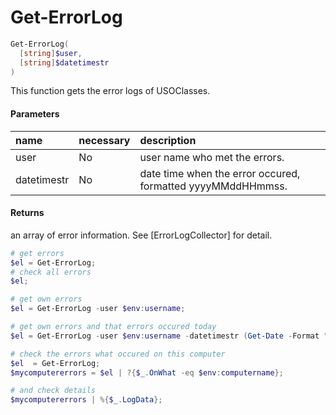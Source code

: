 # Get-ErrorLog
``` powershell
Get-ErrorLog(
  [string]$user,
  [string]$datetimestr
)
```
This function gets the error logs of USOClasses.

#### Parameters
|name|necessary|description|
|:--|:--|:--|
| user | No | user name who met the errors. |
| datetimestr | No | date time when the error occured, formatted yyyyMMddHHmmss. |

#### Returns
an array of error information. See [ErrorLogCollector] for detail.

``` powershell
# get errors
$el = Get-ErrorLog;
# check all errors
$el;

# get own errors
$el = Get-ErrorLog -user $env:username;

# get own errors and that errors occured today
$el = Get-ErrorLog -user $env:username -datetimestr (Get-Date -Format "yyyyMMdd");

# check the errors what occured on this computer
$el  = Get-ErrorLog;
$mycomputererrors = $el | ?{$_.OnWhat -eq $env:computername};

# and check details
$mycomputererrors | %{$_.LogData};
```
